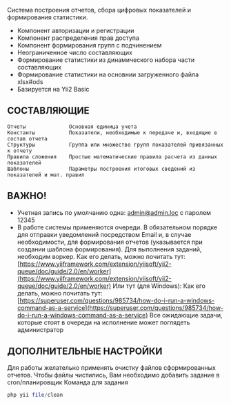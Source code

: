 Система построения отчетов, сбора цифровых показателей и формирования статистики.
- Компонент авторизации и регистрации
- Компонент распределения прав доступа
- Компонент формирования групп с подчинением
- Неограниченное число составляющих
- Формирование статистики из динамического набора части составляющих
- Формирование статистики на основнии загруженного файла xlsx#ods
- Базируется на Yii2 Basic

СОСТАВЛЯЮЩИЕ
-------------------
    Отчеты              Основная единица учета
    Константы           Показатели, необходимые к передаче и, входящие в состав отчета
    Структуры           Группа или множество групп показателей привязанных к отчету
    Правила сложения    Простые математические правила расчета из данных показателей 
    Шаблоны             Параметры построения итоговых сведений из показателей и мат. правил


ВАЖНО!
------------
- Учетная запись по умолчанию одна: admin@admin.loc с паролем 12345
- В работе системы применяются очереди. В обязательном порядке для отправки уведомлений 
посредством Email и, в случае необходимости, для формирования отчетов (указывается при 
создании шаблона формирования). Для выполнения заданий, необходим воркер.
Как его делать, можно почитать тут: [https://www.yiiframework.com/extension/yiisoft/yii2-queue/doc/guide/2.0/en/worker](https://www.yiiframework.com/extension/yiisoft/yii2-queue/doc/guide/2.0/en/worker)
Или тут (для Windows): Как его делать, можно почитать тут: [https://superuser.com/questions/985734/how-do-i-run-a-windows-command-as-a-service](https://superuser.com/questions/985734/how-do-i-run-a-windows-command-as-a-service)
Все ожидающие задачи, которые стоят в очереди на исполнение может поглядеть администратор


ДОПОЛНИТЕЛЬНЫЕ НАСТРОЙКИ
------------
Для работы желательно применять очистку файлов сформированных отчетов.
Чтобы файлы чистились, Вам необходимо добавить задание в cron/планировщик
Команда для задания
```php
php yii file/clean
```
